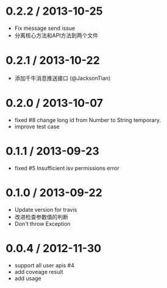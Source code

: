 
0.2.2 / 2013-10-25 
==================

  * Fix message send issue
  * 分离核心方法和API方法到两个文件

0.2.1 / 2013-10-22 
==================

  * 添加千牛消息推送接口 (@JacksonTian)

0.2.0 / 2013-10-07 
==================

  * fixed #8 change long id from Number to String temporary.
  * improve test case

0.1.1 / 2013-09-23 
==================

  * fixed #5 Insufficient isv permissions error

0.1.0 / 2013-09-22 
==================

  * Update version for travis
  * 改进检查参数值的判断
  * Don't throw Exception

0.0.4 / 2012-11-30 
==================

  * support all user apis #4
  * add coveage result
  * add usage
